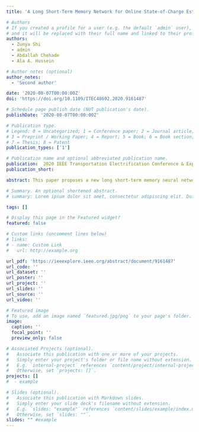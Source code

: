 ```yaml
---
title: 'A Long Short-Term Memory Network for Online State-of-Charge Estimation of Li-ion Battery Cells'

# Authors
# If you created a profile for a user (e.g. the default `admin` user), write the username (folder name) here
# and it will be replaced with their full name and linked to their profile.
authors:
  - Zunya Shi
  - admin
  - Abdallah Chehade
  - Ala A. Hussein

# Author notes (optional)
author_notes:
  - 'Second author'

date: '2020-08-07T00:00:00Z'
doi: 'https://doi.org/10.1109/ITEC48692.2020.9161487'

# Schedule page publish date (NOT publication's date).
publishDate: '2020-08-07T00:00:00Z'

# Publication type.
# Legend: 0 = Uncategorized; 1 = Conference paper; 2 = Journal article;
# 3 = Preprint / Working Paper; 4 = Report; 5 = Book; 6 = Book section;
# 7 = Thesis; 8 = Patent
publication_types: ['1']

# Publication name and optional abbreviated publication name.
publication:  2020 IEEE Transportation Electrification Conference & Expo (ITEC)
publication_short:

abstract: This paper proposes a new long short-term memory neural network model to estimate the state-of-charge (SOC) of lithium-ion (Li-ion) battery cells. The proposed model improves the estimation accuracy by accounting for the changes in the battery parameters due to ageing by utilizing relevant knowledge from previous cycles when estimating the current state-of-charge. Derivation and details of the proposed model followed by experimental verification using commercial Li-ion battery cells are provided.

# Summary. An optional shortened abstract.
# summary: Lorem ipsum dolor sit amet, consectetur adipiscing elit. Duis posuere tellus ac convallis # placerat. Proin tincidunt magna sed ex sollicitudin condimentum.

tags: []

# Display this page in the Featured widget?
featured: false

# Custom links (uncomment lines below)
# links:
# - name: Custom Link
#   url: http://example.org

url_pdf: 'https://ieeexplore.ieee.org/abstract/document/9161487'
url_code: ''
url_dataset: ''
url_poster: ''
url_project: ''
url_slides: ''
url_source: ''
url_video: ''

# Featured image
# To use, add an image named `featured.jpg/png` to your page's folder.
image:
  caption: ''
  focal_point: ''
  preview_only: false

# Associated Projects (optional).
#   Associate this publication with one or more of your projects.
#   Simply enter your project's folder or file name without extension.
#   E.g. `internal-project` references `content/project/internal-project/index.md`.
#   Otherwise, set `projects: []`.
projects: []
#  - example

# Slides (optional).
#   Associate this publication with Markdown slides.
#   Simply enter your slide deck's filename without extension.
#   E.g. `slides: "example"` references `content/slides/example/index.md`.
#   Otherwise, set `slides: ""`.
slides: "" #example
---
```

